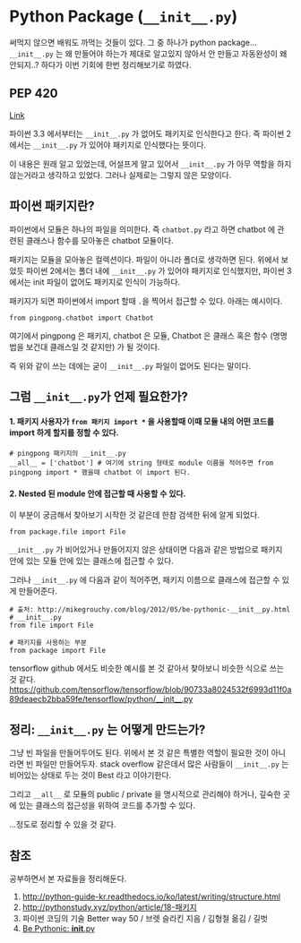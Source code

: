 
# Python Package (`__init__.py`)
써먹지 않으면 배워도 까먹는 것들이 있다. 그 중 하나가 python package... `__init__.py` 는 왜 만들어야 하는가 제대로 알고있지 않아서 안 만들고 자동완성이 왜 안되지..? 하다가 이번 기회에 한번 정리해보기로 하였다.

## PEP 420
[Link](https://www.python.org/dev/peps/pep-0420/)

파이썬 3.3 에서부터는 `__init__.py` 가 없어도 패키지로 인식한다고 한다. 즉 파이썬 2 에서는 `__init__.py` 가 있어야 패키지로 인식했다는 뜻이다.

이 내용은 원래 알고 있었는데, 어설프게 알고 있어서 `__init__.py` 가 아무 역할을 하지 않는거라고 생각하고 있었다. 그러나 실제로는 그렇지 않은 모양이다.

## 파이썬 패키지란?
파이썬에서 모듈은 하나의 파일을 의미한다. 즉 `chatbot.py` 라고 하면 chatbot 에 관련된 클래스나 함수를 모아놓은 chatbot 모듈이다.

패키지는 모듈을 모아놓은 컬렉션이다. 파일이 아니라 폴더로 생각하면 된다. 위에서 보았듯 파이썬 2에서는 폴더 내에 `__init__.py` 가 있어야 패키지로 인식했지만, 파이썬 3에서는 init 파일이 없어도 패키지로 인식이 가능하다.

패키지가 되면 파이썬에서 import 할때 `.`을 찍어서 접근할 수 있다. 아래는 예시이다.

```
from pingpong.chatbot import Chatbot
```

여기에서 pingpong 은 패키지, chatbot 은 모듈, Chatbot 은 클래스 혹은 함수 (명명법을 보건대 클래스일 것 같지만) 가 될 것이다.

즉 위와 같이 쓰는 데에는 굳이 `__init__.py` 파일이 없어도 된다는 말이다.

## 그럼 `__init__.py`가 언제 필요한가?

#### 1. 패키지 사용자가 `from 패키지 import *` 을 사용할때 이때 모듈 내의 어떤 코드를 import 하게 할지를 정할 수 있다.

```
# pingpong 패키지의 __init__.py
__all__ = ['chatbot'] # 여기에 string 형태로 module 이름을 적어주면 from pingpong import * 했을때 chatbot 이 import 된다.
```

#### 2. Nested 된 module 안에 접근할 때 사용할 수 있다.
이 부분이 궁금해서 찾아보기 시작한 것 같은데 한참 검색한 뒤에 알게 되었다.

```
from package.file import File
```
`__init__.py` 가 비어있거나 만들어지지 않은 상태이면 다음과 같은 방법으로 패키지 안에 있는 모듈 안에 있는 클래스에 접근할 수 있다.

그러나 `__init__.py` 에 다음과 같이 적어주면, 패키지 이름으로 클래스에 접근할 수 있게 만들어준다.

```
# 출처: http://mikegrouchy.com/blog/2012/05/be-pythonic-__init__py.html
# __init__.py
from file import File

# 패키지를 사용하는 부분
from package import File
```

tensorflow github 에서도 비슷한 예시를 본 것 같아서 찾아보니 비슷한 식으로 쓰는 것 같다.
https://github.com/tensorflow/tensorflow/blob/90733a8024532f6993d11f0a89deaecb2bba59fe/tensorflow/python/__init__.py


## 정리: `__init__.py` 는 어떻게 만드는가?
그냥 빈 파일을 만들어두어도 된다. 위에서 본 것 같은 특별한 역할이 필요한 것이 아니라면 빈 파일만 만들어두자. stack overflow 같은데서 많은 사람들이 `__init__.py` 는 비어있는 상태로 두는 것이 Best 라고 이야기한다.

그리고 `__all__` 로 모듈의 public / private 을 명시적으로 관리해야 하거나, 깊숙한 곳에 있는 클래스의 접근성을 위하여 코드를 추가할 수 있다.

...정도로 정리할 수 있을 것 같다.

## 참조
공부하면서 본 자료들을 정리해둔다.

1. http://python-guide-kr.readthedocs.io/ko/latest/writing/structure.html
2. http://pythonstudy.xyz/python/article/18-패키지
3. 파이썬 코딩의 기술 Better way 50 / 브렛 슬라킨 지음 / 김형철 옮김 / 길벗
4. [Be Pythonic: __init__.py](http://mikegrouchy.com/blog/2012/05/be-pythonic-__init__py.html)
